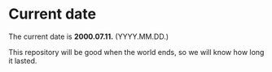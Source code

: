# Current date

The current date is **2000.07.11.** (YYYY.MM.DD.)

This repository will be good when the world ends, so we will know how long it lasted.